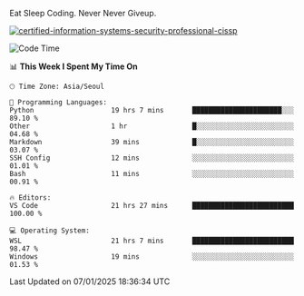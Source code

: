 Eat Sleep Coding.
Never Never Giveup.

[![certified-information-systems-security-professional-cissp](https://user-images.githubusercontent.com/44606727/157613689-acd84ec6-5f8f-4e79-89d9-a8d51f033634.png)](https://www.credly.com/badges/f394a010-85a0-450b-9136-8043af01d71c/public_url)

<!--START_SECTION:waka-->
![Code Time](http://img.shields.io/badge/Code%20Time-3%2C702%20hrs%2050%20mins-blue)

📊 **This Week I Spent My Time On** 

```text
🕑︎ Time Zone: Asia/Seoul

💬 Programming Languages: 
Python                   19 hrs 7 mins       ██████████████████████░░░   89.10 % 
Other                    1 hr                █░░░░░░░░░░░░░░░░░░░░░░░░   04.68 % 
Markdown                 39 mins             █░░░░░░░░░░░░░░░░░░░░░░░░   03.07 % 
SSH Config               12 mins             ░░░░░░░░░░░░░░░░░░░░░░░░░   01.01 % 
Bash                     11 mins             ░░░░░░░░░░░░░░░░░░░░░░░░░   00.91 % 

🔥 Editors: 
VS Code                  21 hrs 27 mins      █████████████████████████   100.00 % 

💻 Operating System: 
WSL                      21 hrs 7 mins       █████████████████████████   98.47 % 
Windows                  19 mins             ░░░░░░░░░░░░░░░░░░░░░░░░░   01.53 % 
```


 Last Updated on 07/01/2025 18:36:34 UTC
<!--END_SECTION:waka-->
